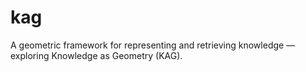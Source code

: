 # kag
A geometric framework for representing and retrieving knowledge — exploring Knowledge as Geometry (KAG).
